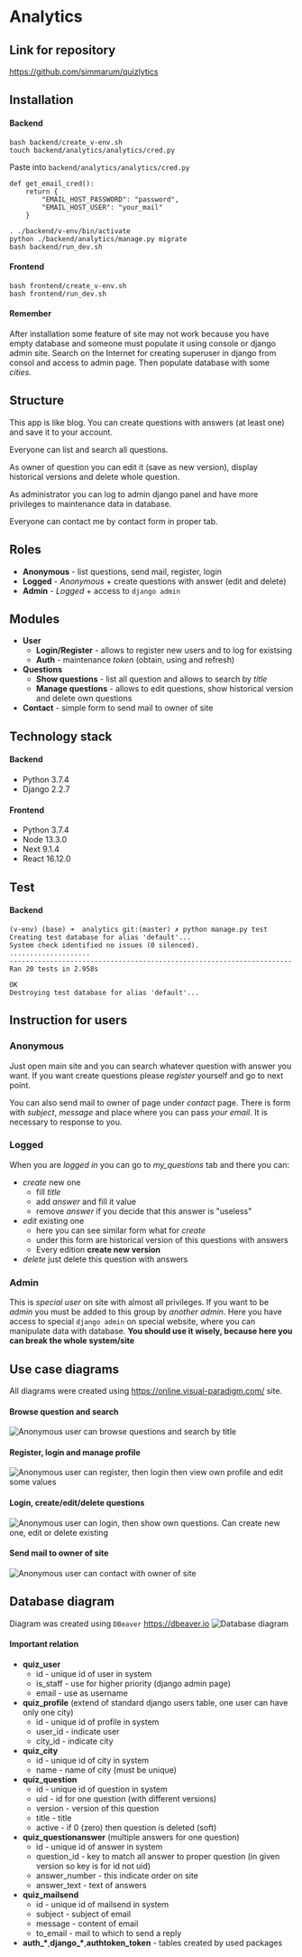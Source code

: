# Analytics

## Link for repository
https://github.com/simmarum/quizlytics

## Installation

#### Backend
```
bash backend/create_v-env.sh
touch backend/analytics/analytics/cred.py
```
Paste into `backend/analytics/analytics/cred.py`
```
def get_email_cred():
    return {
        "EMAIL_HOST_PASSWORD": "password",
        "EMAIL_HOST_USER": "your_mail"
    }
```
```
. ./backend/v-env/bin/activate
python ./backend/analytics/manage.py migrate
bash backend/run_dev.sh
```
#### Frontend
```
bash frontend/create_v-env.sh
bash frontend/run_dev.sh
```
#### Remember
After installation some feature of site may not work because you have empty database and someone must populate it using console or django admin site. Search on the Internet for creating superuser in django from consol and access to admin page. Then populate database with some *cities*.

## Structure
This app is like blog. You can create questions with answers (at least one) and save it to your account.

Everyone can list and search all questions.

As owner of question you can edit it (save as new version), display historical versions and delete whole question.

As administrator you can log to admin django panel and have more privileges to maintenance data in database.

Everyone can contact me by contact form in proper tab.

## Roles
- **Anonymous** - list questions, send mail, register, login
- **Logged** - *Anonymous* + create questions with answer (edit and delete)
- **Admin** - *Logged* + access to `django admin`

## Modules
- **User**
    - **Login/Register** - allows to register new users and to log for existsing
    - **Auth** - maintenance *token* (obtain, using and refresh)
- **Questions**
    - **Show questions** - list all question and allows to search by *title*
    - **Manage questions** - allows to edit questions, show historical version and delete own questions
- **Contact** - simple form to send mail to owner of site

## Technology stack
#### Backend
- Python 3.7.4
- Django 2.2.7

#### Frontend
- Python 3.7.4
- Node 13.3.0
- Next 9.1.4
- React 16.12.0

## Test
#### Backend
```
(v-env) (base) ➜  analytics git:(master) ✗ python manage.py test
Creating test database for alias 'default'...
System check identified no issues (0 silenced).
....................
----------------------------------------------------------------------
Ran 20 tests in 2.958s

OK
Destroying test database for alias 'default'...
```

## Instruction for users
### Anonymous
Just open main site and you can search whatever question with answer you want.
If you want create questions please *register* yourself and go to next point.

You can also send mail to owner of page under *contact* page. There is form with *subject*, *message* and place where you can pass *your email*. It is necessary to response to you.
### Logged
When you are *logged in* you can go to *my_questions* tab and there you can:
- *create* new one
    - fill *title*
    - add *answer* and fill it value
    - remove *answer* if you decide that this answer is "useless"
- *edit* existing one
    - here you can see similar form what for *create*
    - under this form are historical version of this questions with answers
    - Every edition **create new version**
- *delete* just delete this question with answers

### Admin
This is *special user* on site with almost all privileges.
If you want to be *admin* you must be added to this group by *another admin*.
Here you have access to special `django admin` on special website, where you can manipulate data with database. **You should use it wisely, because here you can break the whole system/site**

## Use case diagrams
All diagrams were created using https://online.visual-paradigm.com/ site.

#### Browse question and search
![Anonymous user can browse questions and search by title](./use_case/01.svg)

#### Register, login and manage profile
![Anonymous user can register, then login then view own profile and edit some values](./use_case/02.svg)

#### Login, create/edit/delete questions
![Anonymous user can login, then show own questions. Can create new one, edit or delete existing](./use_case/03.svg)

#### Send mail to owner of site
![Anonymous user can contact with owner of site](./use_case/04.svg)

## Database diagram
Diagram was created using `DBeaver` https://dbeaver.io
![Database diagram](./database_diagram/db.png)

#### Important relation
- **quiz_user**
    - id - unique id of user in system
    - is_staff - use for higher priority (django admin page)
    - email - use as username
- **quiz_profile** (extend of standard django users table, one user can have only one city)
    - id - unique id of profile in system
    - user_id - indicate user
    - city_id - indicate city
- **quiz_city**
    - id - unique id of city in system
    - name - name of city (must be unique)
- **quiz_question**
    - id - unique id of question in system
    - uid - id for one question (with different versions)
    - version - version of this question
    - title - title
    - active - if 0 (zero) then question is deleted (soft)
- **quiz_questionanswer** (multiple answers for one question)
    - id - unique id of answer in system
    - question_id - key to match all answer to proper question (in given version so key is for id not uid)
    - answer_number - this indicate order on site
    - answer_text - text of answers
- **quiz_mailsend**
    - id - unique id of mailsend in system
    - subject - subject of email
    - message - content of email
    - to_email - mail to which to send a reply
- **auth_\***,**django_\***,**authtoken_token** - tables created by used packages
